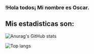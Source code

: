 ### !Hola todos¡ Mi nombre es Oscar.

## Mis estadisticas son:
![Anurag's GitHub stats](https://github-readme-stats.vercel.app/api?username=Oscargit12&show_icons=true&theme=tokyoinght)

![Top langs](https://github-readme-stats.vercel.app/api/top-langs/?username=Oscargit12&show_icons=true&theme=tokyoinght)


